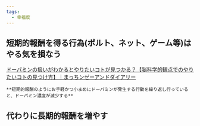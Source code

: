 ```yaml
---
tags:
  - 幸福度
---
```

## 短期的報酬を得る行為(ポルト、ネット、ゲーム等)はやる気を損なう

[ドーパミンの扱いがわかるとやりたいコトが見つかる？【脳科学的観点でのやりたいコトの見つけ方】｜まっちンゼーアンドダイアリー](https://matchinzey.com/brainscience-howtofind/)

```
**短期的報酬のようにお手軽かつ小まめにドーパミンが発生する行動を繰り返し行っていると、ドーパミン濃度が減少する**
```

## 代わりに長期的報酬を増やす
